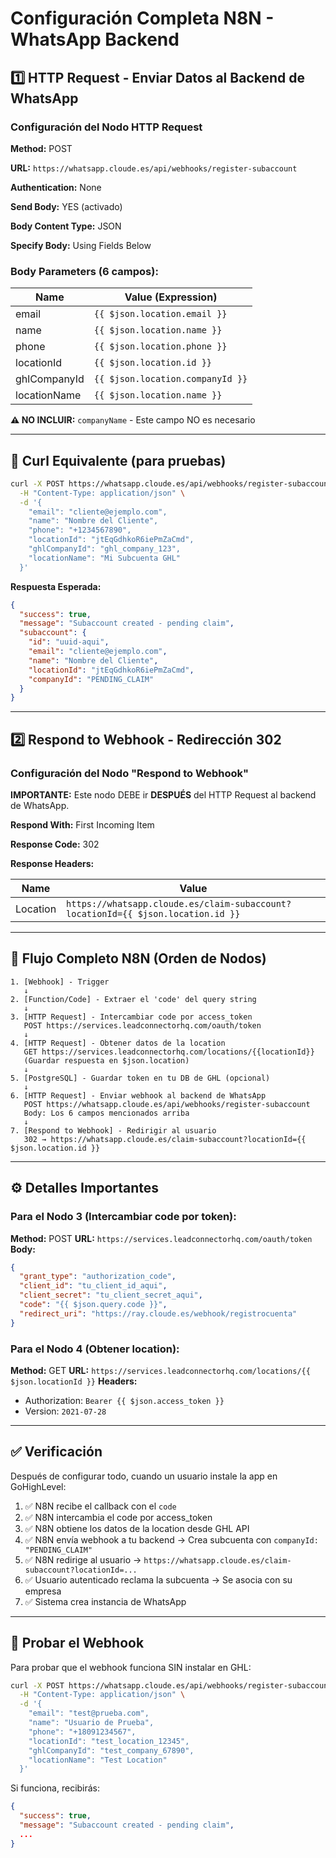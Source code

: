 # Configuración Completa N8N - WhatsApp Backend

## 1️⃣ HTTP Request - Enviar Datos al Backend de WhatsApp

### Configuración del Nodo HTTP Request

**Method:** POST

**URL:** `https://whatsapp.cloude.es/api/webhooks/register-subaccount`

**Authentication:** None

**Send Body:** YES (activado)

**Body Content Type:** JSON

**Specify Body:** Using Fields Below

### Body Parameters (6 campos):

| Name | Value (Expression) |
|------|-------------------|
| email | `{{ $json.location.email }}` |
| name | `{{ $json.location.name }}` |
| phone | `{{ $json.location.phone }}` |
| locationId | `{{ $json.location.id }}` |
| ghlCompanyId | `{{ $json.location.companyId }}` |
| locationName | `{{ $json.location.name }}` |

**⚠️ NO INCLUIR:** `companyName` - Este campo NO es necesario

---

## 📝 Curl Equivalente (para pruebas)

```bash
curl -X POST https://whatsapp.cloude.es/api/webhooks/register-subaccount \
  -H "Content-Type: application/json" \
  -d '{
    "email": "cliente@ejemplo.com",
    "name": "Nombre del Cliente",
    "phone": "+1234567890",
    "locationId": "jtEqGdhkoR6iePmZaCmd",
    "ghlCompanyId": "ghl_company_123",
    "locationName": "Mi Subcuenta GHL"
  }'
```

**Respuesta Esperada:**
```json
{
  "success": true,
  "message": "Subaccount created - pending claim",
  "subaccount": {
    "id": "uuid-aqui",
    "email": "cliente@ejemplo.com",
    "name": "Nombre del Cliente",
    "locationId": "jtEqGdhkoR6iePmZaCmd",
    "companyId": "PENDING_CLAIM"
  }
}
```

---

## 2️⃣ Respond to Webhook - Redirección 302

### Configuración del Nodo "Respond to Webhook"

**IMPORTANTE:** Este nodo DEBE ir **DESPUÉS** del HTTP Request al backend de WhatsApp.

**Respond With:** First Incoming Item

**Response Code:** 302

**Response Headers:**

| Name | Value |
|------|-------|
| Location | `https://whatsapp.cloude.es/claim-subaccount?locationId={{ $json.location.id }}` |

---

## 🔄 Flujo Completo N8N (Orden de Nodos)

```
1. [Webhook] - Trigger
   ↓
2. [Function/Code] - Extraer el 'code' del query string
   ↓
3. [HTTP Request] - Intercambiar code por access_token
   POST https://services.leadconnectorhq.com/oauth/token
   ↓
4. [HTTP Request] - Obtener datos de la location
   GET https://services.leadconnectorhq.com/locations/{{locationId}}
   (Guardar respuesta en $json.location)
   ↓
5. [PostgreSQL] - Guardar token en tu DB de GHL (opcional)
   ↓
6. [HTTP Request] - Enviar webhook al backend de WhatsApp
   POST https://whatsapp.cloude.es/api/webhooks/register-subaccount
   Body: Los 6 campos mencionados arriba
   ↓
7. [Respond to Webhook] - Redirigir al usuario
   302 → https://whatsapp.cloude.es/claim-subaccount?locationId={{ $json.location.id }}
```

---

## ⚙️ Detalles Importantes

### Para el Nodo 3 (Intercambiar code por token):

**Method:** POST
**URL:** `https://services.leadconnectorhq.com/oauth/token`
**Body:**
```json
{
  "grant_type": "authorization_code",
  "client_id": "tu_client_id_aqui",
  "client_secret": "tu_client_secret_aqui",
  "code": "{{ $json.query.code }}",
  "redirect_uri": "https://ray.cloude.es/webhook/registrocuenta"
}
```

### Para el Nodo 4 (Obtener location):

**Method:** GET
**URL:** `https://services.leadconnectorhq.com/locations/{{ $json.locationId }}`
**Headers:**
- Authorization: `Bearer {{ $json.access_token }}`
- Version: `2021-07-28`

---

## ✅ Verificación

Después de configurar todo, cuando un usuario instale la app en GoHighLevel:

1. ✅ N8N recibe el callback con el `code`
2. ✅ N8N intercambia el code por access_token
3. ✅ N8N obtiene los datos de la location desde GHL API
4. ✅ N8N envía webhook a tu backend → Crea subcuenta con `companyId: "PENDING_CLAIM"`
5. ✅ N8N redirige al usuario → `https://whatsapp.cloude.es/claim-subaccount?locationId=...`
6. ✅ Usuario autenticado reclama la subcuenta → Se asocia con su empresa
7. ✅ Sistema crea instancia de WhatsApp

---

## 🧪 Probar el Webhook

Para probar que el webhook funciona SIN instalar en GHL:

```bash
curl -X POST https://whatsapp.cloude.es/api/webhooks/register-subaccount \
  -H "Content-Type: application/json" \
  -d '{
    "email": "test@prueba.com",
    "name": "Usuario de Prueba",
    "phone": "+18091234567",
    "locationId": "test_location_12345",
    "ghlCompanyId": "test_company_67890",
    "locationName": "Test Location"
  }'
```

Si funciona, recibirás:
```json
{
  "success": true,
  "message": "Subaccount created - pending claim",
  ...
}
```
